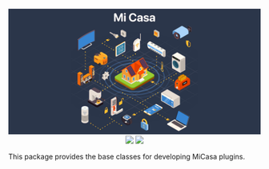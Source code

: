 <p align="center">
  <img src="https://raw.githubusercontent.com/MiCasa-HomeKit/MiCasaAssets/main/micasa-header.png"/><br/>
  <img src="https://travis-ci.org/MiCasa-HomeKit/MiCasaPlugin.svg?branch=main"/>
  <img src="https://img.shields.io/github/issues/MiCasa-HomeKit/MiCasaPlugin"/>
</p>

This package provides the base classes for developing MiCasa plugins.

